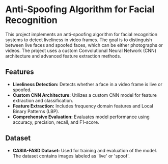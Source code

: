 # Anti-Spoofing Algorithm for Facial Recognition

This project implements an anti-spoofing algorithm for facial recognition systems to detect liveliness in video frames. The goal is to distinguish between live faces and spoofed faces, which can be either photographs or videos. The project uses a custom Convolutional Neural Network (CNN) architecture and advanced feature extraction methods.

## Features

- **Liveliness Detection:** Detects whether a face in a video frame is live or spoofed.
- **Custom CNN Architecture:** Utilizes a custom CNN model for feature extraction and classification.
- **Feature Extraction:** Includes frequency domain features and Local Binary Patterns (LBP).
- **Comprehensive Evaluation:** Evaluates model performance using accuracy, precision, recall, and F1-score.

## Dataset

- **CASIA-FASD Dataset:** Used for training and evaluation of the model. The dataset contains images labeled as 'live' or 'spoof'.
